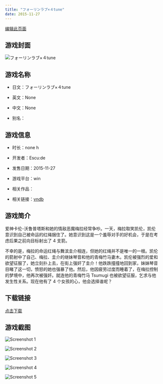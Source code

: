 ```yaml
---
title: "フォーリンラブ×４tune"
date: 2015-11-27
---
```

[编辑此页面](https://github.com/ACG-3/ADV3-source/blob/main/source/_posts/%E3%83%95%E3%82%A9%E3%83%BC%E3%83%AA%E3%83%B3%E3%83%A9%E3%83%96%C3%97%EF%BC%94tune.md)

## 游戏封面

![フォーリンラブ×４tune](https%3A//pan.timero.xyz/onedrive/img_lib_001/%E3%83%95%E3%82%A9%E3%83%BC%E3%83%AA%E3%83%B3%E3%83%A9%E3%83%96%C3%97%EF%BC%94tune_cover.avif)


## 游戏名称

- 日文：フォーリンラブ×４tune
- 英文：None
- 中文：None

- 别名：


## 游戏信息

- 时长：none h
- 开发者：Escu:de
- 发售日期：2015-11-27
- 游戏平台：win
- 相关作品：

- 相关链接：[vndb](https://vndb.org/v18172)


## 游戏简介

爱神卡伦-沃鲁普塔斯和她的情敌恶魔梅拉经常争吵。一天，梅拉取笑凯伦，凯伦意识到自己被命运的红绳捆住了。她意识到这是一个羞辱对手的好机会，于是在考虑后果之前向目标射出了 4 支箭。

不幸的是，梅拉的命运红绳与舞滨圭介相连，但她的红绳并不是唯一的一根。凯伦的箭射中了自己、梅拉、圭介的继妹琴音和他的青梅竹马妻木。凯伦被强烈的爱和欲望征服了，她立刻扑上去，在街上强奸了圭介！他跌跌撞撞地回到家，妹妹琴音目睹了这一切，愤怒的她也强暴了他。然后，他因疲劳过度而睡着了，在梅拉控制的梦境中，他再次被强奸。就连他的青梅竹马 Tsumugi 也被欲望征服，乞求与他发生性关系。现在他有了 4 个女孩的心，他会选择谁呢？


## 下载链接

[点击下载](https://pan.timero.xyz/onedrive/adv_lib_001/%E3%83%95%E3%82%A9%E3%83%BC%E3%83%AA%E3%83%B3%E3%83%A9%E3%83%96%C3%97%EF%BC%94tune)


## 游戏截图


![Screenshot 1](https%3A//pan.timero.xyz/onedrive/img_lib_001/%E3%83%95%E3%82%A9%E3%83%BC%E3%83%AA%E3%83%B3%E3%83%A9%E3%83%96%C3%97%EF%BC%94tune_Screenshot_1.avif)

![Screenshot 2](https%3A//pan.timero.xyz/onedrive/img_lib_001/%E3%83%95%E3%82%A9%E3%83%BC%E3%83%AA%E3%83%B3%E3%83%A9%E3%83%96%C3%97%EF%BC%94tune_Screenshot_2.avif)

![Screenshot 3](https%3A//pan.timero.xyz/onedrive/img_lib_001/%E3%83%95%E3%82%A9%E3%83%BC%E3%83%AA%E3%83%B3%E3%83%A9%E3%83%96%C3%97%EF%BC%94tune_Screenshot_3.avif)

![Screenshot 4](https%3A//pan.timero.xyz/onedrive/img_lib_001/%E3%83%95%E3%82%A9%E3%83%BC%E3%83%AA%E3%83%B3%E3%83%A9%E3%83%96%C3%97%EF%BC%94tune_Screenshot_4.avif)

![Screenshot 5](https%3A//pan.timero.xyz/onedrive/img_lib_001/%E3%83%95%E3%82%A9%E3%83%BC%E3%83%AA%E3%83%B3%E3%83%A9%E3%83%96%C3%97%EF%BC%94tune_Screenshot_5.avif)

